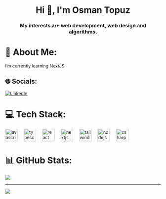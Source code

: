 <h1 align="center">Hi 👋, I'm Osman Topuz</h1>
<h3 align="center">My interests are web development, web design and algorithms.</h3>

# 💫 About Me:
I’m currently learning NextJS


## 🌐 Socials:
[![LinkedIn](https://img.shields.io/badge/LinkedIn-%230077B5.svg?logo=linkedin&logoColor=white)](https://www.linkedin.com/in/osman-topuz-988104218/) 

# 💻 Tech Stack:

<div align="left">
  <img src="https://cdn.jsdelivr.net/gh/devicons/devicon/icons/javascript/javascript-original.svg" height="40" alt="javascript logo"  />
  <img width="12" />
  <img src="https://cdn.jsdelivr.net/gh/devicons/devicon/icons/typescript/typescript-original.svg" height="40" alt="typescript logo"  />
  <img width="12" />
  <img src="https://cdn.jsdelivr.net/gh/devicons/devicon/icons/react/react-original.svg" height="40" alt="react logo"  />
  <img width="12" />
  <img src="https://cdn.jsdelivr.net/gh/devicons/devicon/icons/nextjs/nextjs-original.svg" height="40" alt="nextjs logo"  />
  <img width="12" />
  <img src="https://cdn.jsdelivr.net/gh/devicons/devicon/icons/tailwindcss/tailwindcss-original-wordmark.svg" height="40" alt="tailwindcss logo"  />
  <img width="12" />
  <img src="https://cdn.jsdelivr.net/gh/devicons/devicon/icons/nodejs/nodejs-original.svg" height="40" alt="nodejs logo"  />
  <img width="12" />
  <img src="https://cdn.jsdelivr.net/gh/devicons/devicon/icons/csharp/csharp-original.svg" height="40" alt="csharp logo"  />
</div>

###
# 📊 GitHub Stats:
![](https://github-readme-stats.vercel.app/api?username=otpz&theme=dracula&hide_border=false&include_all_commits=true&count_private=true)<br/>

---
[![](https://visitcount.itsvg.in/api?id=otpz&icon=6&color=1)](https://visitcount.itsvg.in)

<!-- Proudly created with GPRM ( https://gprm.itsvg.in ) -->
